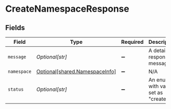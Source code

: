 # CreateNamespaceResponse


## Fields

| Field                                                                      | Type                                                                       | Required                                                                   | Description                                                                |
| -------------------------------------------------------------------------- | -------------------------------------------------------------------------- | -------------------------------------------------------------------------- | -------------------------------------------------------------------------- |
| `message`                                                                  | *Optional[str]*                                                            | :heavy_minus_sign:                                                         | A detailed response message.                                               |
| `namespace`                                                                | [Optional[shared.NamespaceInfo]](undefined/models/shared/namespaceinfo.md) | :heavy_minus_sign:                                                         | N/A                                                                        |
| `status`                                                                   | *Optional[str]*                                                            | :heavy_minus_sign:                                                         | An enum with value set as "created".                                       |